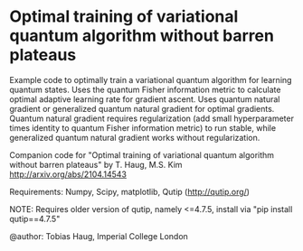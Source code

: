 # Optimal training of variational quantum algorithm without barren plateaus

Example code to optimally train a variational quantum algorithm for learning quantum states. Uses the quantum Fisher information metric to calculate optimal adaptive learning rate for gradient ascent. 
Uses quantum natural gradient or generalized quantum natural gradient for optimal gradients.
Quantum natural gradient requires regularization (add small hyperparameter times identity to quantum Fisher information metric) to run stable, while generalized quantum natural gradient works without regularization.

Companion code for "Optimal training of variational quantum algorithm without barren plateaus" by T. Haug, M.S. Kim
http://arxiv.org/abs/2104.14543

Requirements: Numpy, Scipy, matplotlib, Qutip (http://qutip.org/) 

NOTE: Requires older version of qutip, namely <=4.7.5, install via "pip install qutip==4.7.5"

@author: Tobias Haug, Imperial College London
